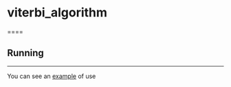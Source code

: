 # viterbi_algorithm
====

## Running
----

You can see an [example](https://github.com/Ulukele/viterbi_algorithm/blob/master/example.py "example.py") of use